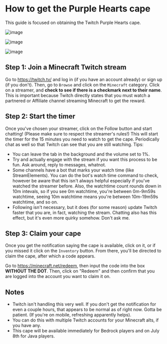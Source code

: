 # How to get the Purple Hearts cape

This guide is focused on obtaining the Twitch Purple Hearts cape.

![image](https://github.com/KTrain5169/MinecraftAnniversaryRewards/assets/69028025/dee961db-4553-4b26-a753-c01cb3111404)

![image](https://github.com/KTrain5169/MinecraftAnniversaryRewards/assets/69028025/0b6fd407-d0c0-4ef6-bbe1-726f99b6a56c)

![image](https://github.com/KTrain5169/MinecraftAnniversaryRewards/assets/69028025/a3fdb62d-23b8-465f-adc5-adaab2ca35df)


## Step 1: Join a Minecraft Twitch stream
Go to https://twitch.tv/ and log in (if you have an account already) or sign up (if you don't). Then, go to `Browse` and click on the `Minecraft` category. Click on a streamer, and **check to see if there is a checkmark next to their name**. This is important because Twitch directly states that you must watch a partnered or Affiliate channel streaming Minecraft to get the reward.
## Step 2: Start the timer
Once you've chosen your streamer, click on the Follow button and start chatting! (Please make sure to respect the streamer's rules!) This will start the timer for the 15 minutes you need to watch to get the cape. Periodically chat as well so that Twitch can see that you are still watching.
Tips:
* You can leave the tab in the background and the volume set to 1%.
* Try and actually engage with the stream if you want this process to be fun. Ask around, reply to messages, whatnot.
* Some channels have a bot that marks your watch time (like StreamElements). You can do the bot's watch time command to check, however be aware that this isn't always helpful especially if you've watched the streamer before. Also, the watchtime count rounds down in 10m intevals, so if you see 0m watchtime, you're between 0m-9m59s watchtime, seeing 10m watchtime means you're between 10m-19m59s watchtime, and so on.
* Following isn't necessary, but it does (for some reason) update Twitch faster that you are, in fact, watching the stream. Chatting also has this effect, but it's even more quirky somehow. Don't ask me.
## Step 3: Claim your cape
Once you get the notification saying the cape is available, click on it, or if you missed it click on the `Inventory` button. From there, you'll be directed to claim the cape, after which a code appears.

Go to https://minecraft.net/redeem, then input the code into the box **WITHOUT THE DOT**. Then, click on "Redeem" and then confirm that you are logged into the account you want to claim it on.

## Notes
* Twitch isn't handling this very well. If you don't get the notification for even a couple hours, that appears to be normal as of right now. Gotta be patient. (If you're on mobile, refreshing apparently helps).
* You can do this with multiple Twitch accounts for your Minecraft alts, if you have any.
* This cape will be available immediately for Bedrock players and on July 8th for Java players.
